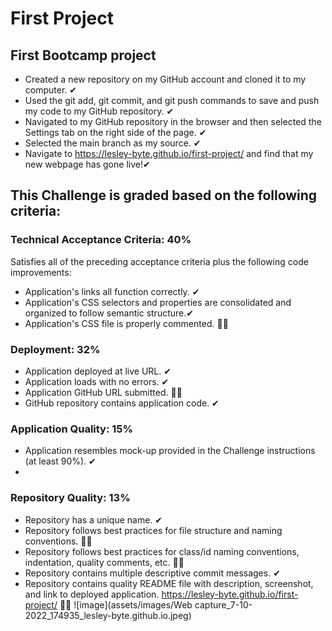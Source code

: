 # First Project
## First Bootcamp project

- Created a new repository on my GitHub account and cloned it to my computer. ✔
- Used the git add, git commit, and git push commands to save and push my code to my GitHub repository. ✔
- Navigated to my GitHub repository in the browser and then selected the Settings tab on the right side of the page. ✔
- Selected the main branch as my source. ✔
- Navigate to <https://lesley-byte.github.io/first-project/> and find that my new webpage has gone live!✔

## This Challenge is graded based on the following criteria:

### Technical Acceptance Criteria: 40%

Satisfies all of the preceding acceptance criteria plus the following code improvements:

- Application's links all function correctly. ✔
- Application's CSS selectors and properties are consolidated and organized to follow semantic structure.✔
- Application's CSS file is properly commented. 🤷‍♀️

### Deployment: 32%

- Application deployed at live URL. ✔
- Application loads with no errors. ✔
- Application GitHub URL submitted. 🤷‍♀️
- GitHub repository contains application code. ✔

### Application Quality: 15%

- Application resembles mock-up provided in the Challenge instructions (at least 90%). ✔
- 
### Repository Quality: 13%

- Repository has a unique name. ✔
- Repository follows best practices for file structure and naming conventions. 🤷‍♀️
- Repository follows best practices for class/id naming conventions, indentation, quality comments, etc. 🤷‍♀️
- Repository contains multiple descriptive commit messages. ✔
- Repository contains quality README file with description, screenshot, and link to deployed application. <https://lesley-byte.github.io/first-project/>  🤷‍♀️
![image](assets/images/Web capture_7-10-2022_174935_lesley-byte.github.io.jpeg)

